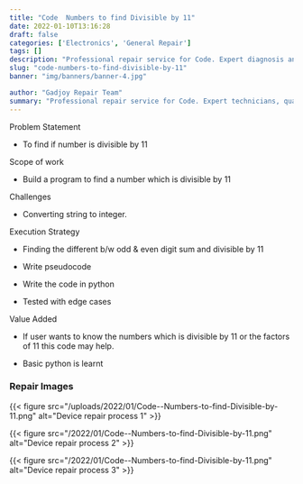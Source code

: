 ```yaml
---
title: "Code  Numbers to find Divisible by 11"
date: 2022-01-10T13:16:28
draft: false
categories: ['Electronics', 'General Repair']
tags: []
description: "Professional repair service for Code. Expert diagnosis and quality repairs in Bangalore."
slug: "code-numbers-to-find-divisible-by-11"
banner: "img/banners/banner-4.jpg"

author: "Gadjoy Repair Team"
summary: "Professional repair service for Code. Expert technicians, quality parts, warranty included."
---
```


Problem Statement 

- To find if number is divisible by 11

Scope of work 

- Build a program to find a number which is divisible by 11

Challenges

- Converting string to integer.

Execution Strategy 

- Finding the different b/w odd & even digit sum and divisible by 11 

- Write pseudocode 

- Write the code in python 

- Tested with edge cases

Value Added 

- If user wants to know the numbers which is divisible by 11 or the factors of 11 this code may help. 

- Basic python is learnt

### Repair Images

{{< figure src="/uploads/2022/01/Code--Numbers-to-find-Divisible-by-11.png" alt="Device repair process 1" >}}

{{< figure src="/2022/01/Code--Numbers-to-find-Divisible-by-11.png" alt="Device repair process 2" >}}

{{< figure src="/2022/01/Code--Numbers-to-find-Divisible-by-11.png" alt="Device repair process 3" >}}


